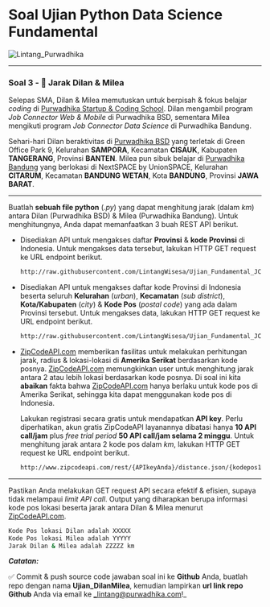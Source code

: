 # Soal Ujian Python Data Science Fundamental

![Lintang_Purwadhika](https://static.wixstatic.com/media/2e6af2_f69a4271c3534ae1869a7ed63e278b2b~mv2.png/v1/fill/w_246,h_39,al_c,usm_0.66_1.00_0.01/2e6af2_f69a4271c3534ae1869a7ed63e278b2b~mv2.png)

<hr>

### **Soal 3 - 🛵 Jarak Dilan & Milea**

Selepas SMA, Dilan & Milea memutuskan untuk berpisah & fokus belajar _coding_ di [Purwadhika Startup & Coding School](https://www.purwadhika.com/). Dilan mengambil program _Job Connector Web & Mobile_ di Purwadhika BSD, sementara Milea mengikuti program _Job Connector Data Science_ di Purwadhika Bandung.

Sehari-hari Dilan beraktivitas di [Purwadhika BSD](https://www.google.com/maps/place/Purwadhika+Startup+%26+Coding+School+BSD/@-6.302403,106.652248,15z/data=!4m2!3m1!1s0x0:0xa3d17293fd1fcd?sa=X&ved=2ahUKEwi-tJTH_s_nAhUH4jgGHeptAfkQ_BIwCnoECA8QCA) yang terletak di Green Office Park 9, Kelurahan __SAMPORA__, Kecamatan __CISAUK__, Kabupaten __TANGERANG__, Provinsi __BANTEN__. Milea pun sibuk belajar di [Purwadhika Bandung](https://www.google.com/maps/place/Purwadhika+Startup+and+Coding+School+Bandung/@-6.9049166,107.6133146,15z/data=!4m5!3m4!1s0x0:0x5dcb022ab9f2b9c6!8m2!3d-6.9049166!4d107.6133146) yang berlokasi di NextSPACE by UnionSPACE, Kelurahan __CITARUM__, Kecamatan __BANDUNG WETAN__, Kota __BANDUNG__, Provinsi __JAWA BARAT__.

<hr>

Buatlah __sebuah file python__ (*.py*) yang dapat menghitung jarak (dalam _km_) antara Dilan (Purwadhika BSD) & Milea (Purwadhika Bandung). Untuk menghitungnya, Anda dapat memanfaatkan 3 buah REST API berikut.

- Disediakan API untuk mengakses daftar __Provinsi__ & __kode Provinsi__ di Indonesia. Untuk mengakses data tersebut, lakukan HTTP GET request ke URL endpoint berikut.

    ```bash
    http://raw.githubusercontent.com/LintangWisesa/Ujian_Fundamental_JCDS08/master/data/provinsi.json
    ```

- Disediakan API untuk mengakses daftar kode Provinsi di Indonesia beserta seluruh __Kelurahan__ (_urban_), __Kecamatan__ (_sub district_), __Kota/Kabupaten__ (_city_) & __Kode Pos__ (_postal code_) yang ada dalam Provinsi tersebut. Untuk mengakses data, lakukan HTTP GET request ke URL endpoint berikut.

    ```bash
    http://raw.githubusercontent.com/LintangWisesa/Ujian_Fundamental_JCDS08/master/data/kodepos.json
    ```

- [ZipCodeAPI.com](https://www.zipcodeapi.com/API) memberikan fasilitas untuk melakukan perhitungan jarak, radius & lokasi-lokasi di __Amerika Serikat__ berdasarkan kode posnya. [ZipCodeAPI.com](https://www.zipcodeapi.com/API) memungkinkan user untuk menghitung jarak antara 2 atau lebih lokasi berdasarkan kode posnya. Di soal ini kita __abaikan__ fakta bahwa [ZipCodeAPI.com](https://www.zipcodeapi.com/API) hanya berlaku untuk kode pos di Amerika Serikat, sehingga kita dapat menggunakan kode pos di Indonesia. 

    Lakukan registrasi secara gratis untuk mendapatkan __API key__. Perlu diperhatikan, akun gratis ZipCodeAPI layanannya dibatasi hanya __10 API call/jam__ plus _free trial period_ __50 API call/jam selama 2 minggu__. Untuk menghitung jarak antara 2 kode pos dalam _km_, lakukan HTTP GET request ke URL endpoint berikut.

    ```bash
    http://www.zipcodeapi.com/rest/{APIkeyAnda}/distance.json/{kodepos1}/{kodepos2}/km
    ```

<hr>

Pastikan Anda melakukan GET request API secara efektif & efisien, supaya tidak melampaui _limit API call_. Output yang diharapkan berupa informasi kode pos lokasi beserta jarak antara Dilan & Milea menurut [ZipCodeAPI.com](https://www.zipcodeapi.com/API).

```bash
Kode Pos lokasi Dilan adalah XXXXX 
Kode Pos lokasi Milea adalah YYYYY
Jarak Dilan & Milea adalah ZZZZZ km
```

_**Catatan:**_ 

✅ Commit & push source code jawaban soal ini ke __Github__ Anda, buatlah repo dengan nama __Ujian_DilanMilea__, kemudian lampirkan __url link repo Github__ Anda via email ke _lintang@purwadhika.com!_
